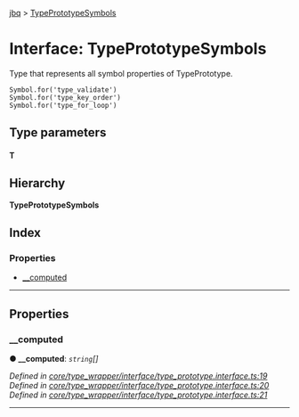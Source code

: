 [jbq](../README.md) > [TypePrototypeSymbols](../interfaces/typeprototypesymbols.md)

# Interface: TypePrototypeSymbols

Type that represents all symbol properties of TypePrototype.

```
Symbol.for('type_validate')
Symbol.for('type_key_order')
Symbol.for('type_for_loop')
```

## Type parameters
#### T 
## Hierarchy

**TypePrototypeSymbols**

## Index

### Properties

* [__computed](typeprototypesymbols.md#__computed)

---

## Properties

<a id="__computed"></a>

###  __computed

**● __computed**: *`string`[]*

*Defined in [core/type_wrapper/interface/type_prototype.interface.ts:19](https://github.com/krnik/vjs-validator/blob/15e769b/src/core/type_wrapper/interface/type_prototype.interface.ts#L19)*
*Defined in [core/type_wrapper/interface/type_prototype.interface.ts:20](https://github.com/krnik/vjs-validator/blob/15e769b/src/core/type_wrapper/interface/type_prototype.interface.ts#L20)*
*Defined in [core/type_wrapper/interface/type_prototype.interface.ts:21](https://github.com/krnik/vjs-validator/blob/15e769b/src/core/type_wrapper/interface/type_prototype.interface.ts#L21)*

___

